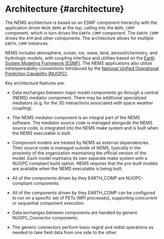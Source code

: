 Architecture {#architecture}
============

The NEMS architecture is based on an ESMF component hierarchy with the
application driver `MAIN_NEMS` at the top, calling into the
`NEMS_COMP` component, which in turn drives the `EARTH_COMP`
component. The `EARTH_COMP` drives the `ATM` and other components.
The architecture allows for multiple `EARTH_COMP` instances.

NEMS includes atmosphere, ocean, ice, wave, land,
aerosol/chemistry, and hydrologic models, with coupling interface and
utilities based on the 
[Earth System Modeling Framework (ESMF)](https://www.earthsystemcog.org/projects/esmf/).
The NEMS applications also utilize intreopereability conventions
introduced by the 
[National Unified Operational Prediction Capability (NUOPC)](https://www.earthsystemcog.org/projects/nuopc/).

Key architecture features are:

* Data exchanges between major model components go through a central
  (NEMS) mediator component. There
  may be additional specialized mediators (e.g. for the 3D
  interactions associated with space weather coupling).

* The NEMS mediator component is an integral part of the NEMS
  software. The mediator source code is managed alongside the NEMS
  source code, is integrated into the NEMS make system and is built
  when the NEMS executable is built.

* Component models are treated by NEMS as external
  dependencies. Their source code is managed outside of NEMS,
  typically in the proximity of the organization maintaining the
  official version of the model. Each model maintains its own separate
  make system with a NUOPC compliant build option. NEMS requires that
  the pre-built models are available when the NEMS executable is being
  built.

* All of the components driven by they EARTH_COMP are NUOPC-compliant
  components.

* All of the components driven by they EARTH_COMP can be configured to
  run on a specific set of PETs (MPI processes), supporting concurrent
  or sequential component execution.

* Data exchanges between components are handled by generic
NUOPC_Connector components.
* The generic connectors perform basic regrid and redist operations as needed to
take field data from one side to the other.
